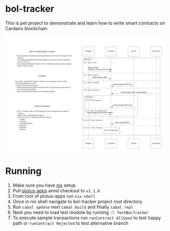 # bol-tracker
This is pet project to demonstrate and learn how to write smart contracts on Cardano blockchain

![Alt text](/img/project.png "Smart contract")

# Running

1. Make sure you have [nix](https://github.com/input-output-hk/plutus/blob/master/CONTRIBUTING.adoc#installing-and-setting-up-nix) setup 
2. Pull [plutus-apps](https://github.com/input-output-hk/plutus-apps/tree/v1.1.0) annd checkout to `v1.1.0`
3. From root of plutus-apps run `nix-shell`
4. Once in nix shell navigate to bol-tracker project root directory 
5. Run `cabal update` next `cabal build` and finally `cabal repl`
6. Next you need to load test module by running `:l TestBoLTracker`
7. To execute sample transactions run `runContract AllGood` to test happy path or `runContract Rejected` to test alternative branch